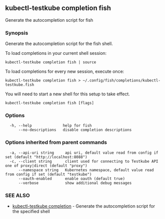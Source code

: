 ## kubectl-testkube completion fish

Generate the autocompletion script for fish

### Synopsis

Generate the autocompletion script for the fish shell.

To load completions in your current shell session:

	kubectl-testkube completion fish | source

To load completions for every new session, execute once:

	kubectl-testkube completion fish > ~/.config/fish/completions/kubectl-testkube.fish

You will need to start a new shell for this setup to take effect.


```
kubectl-testkube completion fish [flags]
```

### Options

```
  -h, --help              help for fish
      --no-descriptions   disable completion descriptions
```

### Options inherited from parent commands

```
  -a, --api-uri string     api uri, default value read from config if set (default "http://localhost:8088")
  -c, --client string      client used for connecting to Testkube API one of proxy|direct (default "proxy")
      --namespace string   Kubernetes namespace, default value read from config if set (default "testkube")
      --oauth-enabled      enable oauth (default true)
      --verbose            show additional debug messages
```

### SEE ALSO

* [kubectl-testkube completion](kubectl-testkube_completion.md)	 - Generate the autocompletion script for the specified shell


